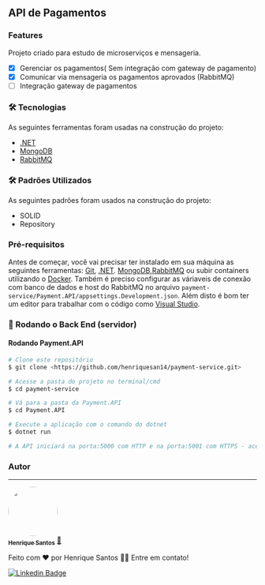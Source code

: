 ## API de Pagamentos

### Features

Projeto criado para estudo de microserviços e mensageria.
- [x] Gerenciar os pagamentos( Sem integração com gateway de pagamento)
- [x] Comunicar via mensageria os pagamentos aprovados (RabbitMQ)
- [ ] Integração gateway de pagamentos

### 🛠 Tecnologias

As seguintes ferramentas foram usadas na construção do projeto:
- [.NET](https://dotnet.microsoft.com/en-us/)
- [MongoDB](https://www.mongodb.com/pt-br)
- [RabbitMQ](https://www.rabbitmq.com/)

### 🛠 Padrões Utilizados

As seguintes padrões foram usados na construção do projeto:
- SOLID
- Repository

### Pré-requisitos

Antes de começar, você vai precisar ter instalado em sua máquina as seguintes ferramentas:
[Git](https://git-scm.com), [.NET](https://dotnet.microsoft.com/en-us/).
[MongoDB](https://www.mongodb.com/pt-br),[RabbitMQ](https://www.rabbitmq.com/)  ou subir containers utilizando o [Docker](https://www.docker.com/).
Também é preciso configurar as váriaveis de conexão com banco de dados e host do RabbitMQ no arquivo `payment-service/Payment.API/appsettings.Development.json`.
Além disto é bom ter um editor para trabalhar com o código como [Visual Studio](https://visualstudio.microsoft.com/pt-br/downloads/).


### 🎲 Rodando o Back End (servidor)

#### Rodando Payment.API

```bash
# Clone este repositório
$ git clone <https://github.com/henriquesan14/payment-service.git>

# Acesse a pasta do projeto no terminal/cmd
$ cd payment-service

# Vá para a pasta da Payment.API
$ cd Payment.API

# Execute a aplicação com o comando do dotnet
$ dotnet run

# A API iniciará na porta:5000 com HTTP e na porta:5001 com HTTPS - acesse <http://localhost:5001>
```

### Autor
---

<a href="https://www.linkedin.com/in/henrique-san/">
 <img style="border-radius: 50%;" src="https://avatars.githubusercontent.com/u/33522361?v=4" width="100px;" alt=""/>
 <br />
 <sub><b>Henrique Santos</b></sub></a> <a href="https://www.linkedin.com/in/henrique-san/">🚀</a>


Feito com ❤️ por Henrique Santos 👋🏽 Entre em contato!

[![Linkedin Badge](https://img.shields.io/badge/-Henrique-blue?style=flat-square&logo=Linkedin&logoColor=white&link=https://www.linkedin.com/in/henrique-san/)](https://www.linkedin.com/in/henrique-san/) 
